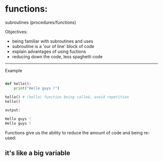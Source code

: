 # functions:

subroutines (procedures/functions)

Objectives:
- being familiar with subroutines and uses
- subroutine is a 'our of line' block of code
- explain advantages of using fuctions
- reducing down the code, less spaghetti code

---

Example

```python

def hello():
    print("Hello guys !")

hello() # (hello) function being called, avoid repetition
hello()

output:

Hello guys !
Hello guys !

```
Functions give us the ability to reduce the amount of code and being re-used:
## **it's like a big variable** 
